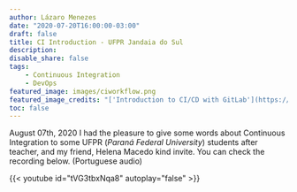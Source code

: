 ```yaml
---
author: Lázaro Menezes
date: "2020-07-20T16:00:00-03:00"
draft: false
title: CI Introduction - UFPR Jandaia do Sul 
description: 
disable_share: false
tags: 
    - Continuous Integration
    - DevOps
featured_image: images/ciworkflow.png
featured_image_credits: "['Introduction to CI/CD with GitLab'](https://docs.gitlab.com/ee/ci/introduction/)"
toc: false
---
```


August 07th, 2020 I had the pleasure to give some words about Continuous Integration to some UFPR (_Paraná Federal University_) students after teacher, and my friend, Helena Macedo kind invite. You can check the recording below. (Portuguese audio)

{{< youtube id="tVG3tbxNqa8" autoplay="false" >}}
